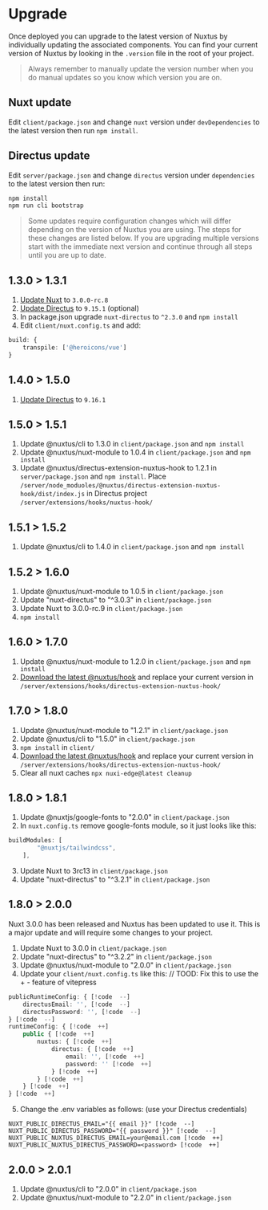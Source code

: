# Upgrade

Once deployed you can upgrade to the latest version of Nuxtus by individually updating the associated components. You can find your current version of Nuxtus by looking in the `.version` file in the root of your project.

> Always remember to manually update the version number when you do manual updates so you know which version you are on.

## Nuxt update

Edit `client/package.json` and change `nuxt` version under `devDependencies` to the latest version then run `npm install`.

## Directus update

Edit `server/package.json` and change `directus` version under `dependencies` to the latest version then run:

```bash
npm install
npm run cli bootstrap
```

> Some updates require configuration changes which will differ depending on the version of Nuxtus you are using. The steps for these changes are listed below. If you are upgrading multiple versions start with the immediate next version and continue through all steps until you are up to date.

## 1.3.0 > 1.3.1

1. [Update Nuxt](#nuxt-update) to `3.0.0-rc.8`
2. [Update Directus](#directus-update) to `9.15.1` (optional)
3. In package.json upgrade `nuxt-directus` to `^2.3.0` and `npm install`
4. Edit `client/nuxt.config.ts` and add:

```typescript
build: {
	transpile: ['@heroicons/vue']
}
```

## 1.4.0 > 1.5.0

1. [Update Directus](#directus-update) to `9.16.1`

## 1.5.0 > 1.5.1

1. Update @nuxtus/cli to 1.3.0 in `client/package.json` and `npm install`
2. Update @nuxtus/nuxt-module to 1.0.4 in `client/package.json` and `npm install`
3. Update @nuxtus/directus-extension-nuxtus-hook to 1.2.1 in `server/package.json` and `npm install`. Place `/server/node_moduoles/@nuxtus/directus-extension-nuxtus-hook/dist/index.js` in Directus project `/server/extensions/hooks/nuxtus-hook/`

## 1.5.1 > 1.5.2

1. Update @nuxtus/cli to 1.4.0 in `client/package.json` and `npm install`

## 1.5.2 > 1.6.0

1. Update @nuxtus/nuxt-module to 1.0.5 in `client/package.json`
2. Update "nuxt-directus" to "^3.0.3" in `client/package.json`
3. Update Nuxt to 3.0.0-rc.9 in `client/package.json`
4. `npm install`

## 1.6.0 > 1.7.0

1. Update @nuxtus/nuxt-module to 1.2.0 in `client/package.json` and `npm install`
2. [Download the latest @nuxtus/hook](directus-extension.md) and replace your current version in `/server/extensions/hooks/directus-extension-nuxtus-hook/`

## 1.7.0 > 1.8.0

1. Update @nuxtus/nuxt-module to "1.2.1" in `client/package.json`
2. Update @nuxtus/cli to "1.5.0" in `client/package.json`
3. `npm install` in `client/`
4. [Download the latest @nuxtus/hook](directus-extension.md) and replace your current version in `/server/extensions/hooks/directus-extension-nuxtus-hook/`
5. Clear all nuxt caches `npx nuxi-edge@latest cleanup`

## 1.8.0 > 1.8.1

1. Update @nuxtjs/google-fonts to "2.0.0" in `client/package.json`
2. In `nuxt.config.ts` remove google-fonts module, so it just looks like this:

```ts
buildModules: [
		"@nuxtjs/tailwindcss",
	],
```
3. Update Nuxt to 3rc13 in `client/package.json`
4. Update "nuxt-directus" to "^3.2.1" in `client/package.json`

## 1.8.0 > 2.0.0

Nuxt 3.0.0 has been released and Nuxtus has been updated to use it. This is a major update and will require some changes to your project.

1. Update Nuxt to 3.0.0 in `client/package.json`
2. Update "nuxt-directus" to "^3.2.2" in `client/package.json`
3. Update @nuxtus/nuxt-module to "2.0.0" in `client/package.json` 
4. Update your `client/nuxt.config.ts` like this:
// TOOD: Fix this to use the + - feature of vitepress

```ts
publicRuntimeConfig: { [!code  --]
	directusEmail: '', [!code  --]
	directusPassword: '', [!code  --]
} [!code  --]
runtimeConfig: { [!code  ++]
	public { [!code  ++]
		nuxtus: { [!code  ++]
			directus: { [!code  ++]
				email: '', [!code  ++]
				password: '' [!code  ++]
			} [!code  ++]
		} [!code  ++]
	} [!code  ++]
} [!code  ++]
```
5. Change the .env variables as follows: (use your Directus credentials)
```
NUXT_PUBLIC_DIRECTUS_EMAIL="{{ email }}" [!code  --]
NUXT_PUBLIC_DIRECTUS_PASSWORD="{{ password }}" [!code  --]
NUXT_PUBLIC_NUXTUS_DIRECTUS_EMAIL=your@email.com [!code  ++]
NUXT_PUBLIC_NUXTUS_DIRECTUS_PASSWORD=<password> [!code  ++]
```

## 2.0.0 > 2.0.1

1. Update @nuxtus/cli to "2.0.0" in `client/package.json`
2. Update @nuxtus/nuxt-module to "2.2.0" in `client/package.json` 